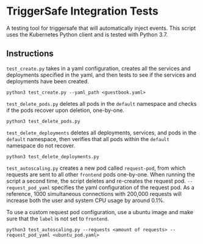# TriggerSafe Integration Tests

A testing tool for triggersafe that will automatically inject events. This script uses the Kubernetes Python client and is tested with Python 3.7.

## Instructions

`test_create.py` takes in a yaml configuration, creates all the services and deployments specified in the yaml, and then tests to see if the services and deployments have been created.

    python3 test_create.py --yaml_path <guestbook.yaml>

`test_delete_pods.py` deletes all pods in the `default` namespace and checks if the pods recover upon deletion, one-by-one.

    python3 test_delete_pods.py

`test_delete_deployments` deletes all deployments, services, and pods in the `default` namespace, then verifies that all pods within the `default` namespace do not recover.

    python3 test_delete_deployments.py

`test_autoscaling.py` creates a new pod called `request-pod`, from which requests are sent to all other `frontend` pods one-by-one. When running the script a second time, the script deletes and re-creates the request pod. `--request_pod_yaml` specifies the yaml configuration of the request pod. As a reference, 1000 simultaneous connections with 200,000 requests will increase both the user and system CPU usage by around 0.1%.

To use a custom request pod configuration, use a ubuntu image and make sure that the `label` is not set to `frontend`.

    python3 test_autoscaling.py --requests <amount of requests> --request_pod_yaml <ubuntu_pod.yaml>
